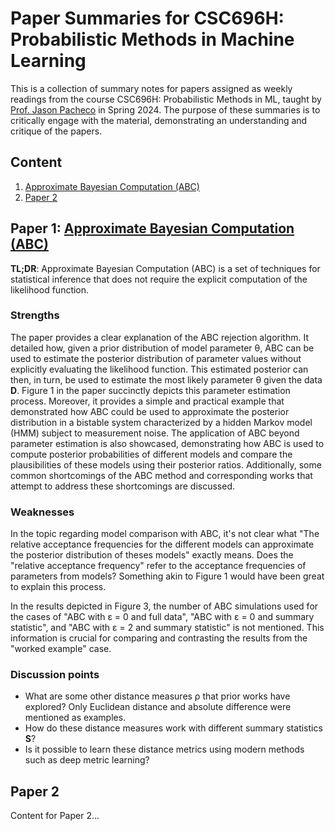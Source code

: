 # Paper Summaries for CSC696H: Probabilistic Methods in Machine Learning

This is a collection of summary notes for papers assigned as weekly readings from the course CSC696H: Probabilistic Methods in ML, taught by [Prof. Jason Pacheco](https://link-to-professor-website.com) in Spring 2024. The purpose of these summaries is to critically engage with the material, demonstrating an understanding and critique of the papers.

## Content

1. [Approximate Bayesian Computation (ABC)](#paper-1)
2. [Paper 2](#paper-2)

## Paper 1: [Approximate Bayesian Computation (ABC)](https://journals.plos.org/ploscompbiol/article/file?id=10.1371/journal.pcbi.1002803&type=printable) <a name="paper-1"></a>

**TL;DR**: Approximate Bayesian Computation (ABC) is a set of techniques for statistical inference that does not require the explicit computation of the likelihood function.

### Strengths

The paper provides a clear explanation of the ABC rejection algorithm. It detailed how, given a prior distribution of model parameter θ, ABC can be used to estimate the posterior distribution of parameter values without explicitly evaluating the likelihood function. This estimated posterior can then, in turn, be used to estimate the most likely parameter θ given the data **D**. Figure 1 in the paper succinctly depicts this parameter estimation process. Moreover, it provides a simple and practical example that demonstrated how ABC could be used to approximate the posterior distribution in a bistable system characterized by a hidden Markov model (HMM) subject to measurement noise. The application of ABC beyond parameter estimation is also showcased, demonstrating how ABC is used to compute posterior probabilities of different models and compare the plausibilities of these models using their posterior ratios. Additionally, some common shortcomings of the ABC method and corresponding works that attempt to address these shortcomings are discussed.

### Weaknesses

In the topic regarding model comparison with ABC, it's not clear what "The relative acceptance frequencies for the different models can approximate the posterior distribution of theses models" exactly means. Does the "relative acceptance frequency" refer to the acceptance frequencies of parameters from models? Something akin to Figure 1 would have been great to explain this process.

In the results depicted in Figure 3, the number of ABC simulations used for the cases of "ABC with ε = 0 and full data", "ABC with ε = 0 and summary statistic", and "ABC with ε = 2 and summary statistic" is not mentioned. This information is crucial for comparing and contrasting the results from the "worked example" case.

### Discussion points

* What are some other distance measures ρ that prior works have explored? Only Euclidean distance and absolute difference were mentioned as examples.
* How do these distance measures work with different summary statistics **S**?
* Is it possible to learn these distance metrics using modern methods such as deep metric learning?

## Paper 2

Content for Paper 2...
